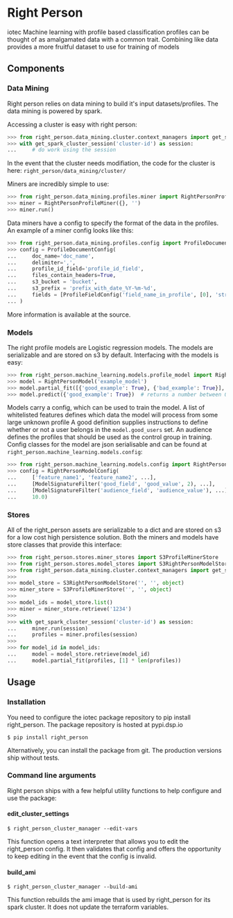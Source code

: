 # Right Person
iotec Machine learning with profile based classification
profiles can be thought of as amalgamated data with a common trait.
Combining like data provides a more fruitful dataset to use for training of models

## Components

### Data Mining
Right person relies on data mining to build it's input datasets/profiles. 
The data mining is powered by spark.

Accessing a cluster is easy with right person:
```python
>>> from right_person.data_mining.cluster.context_managers import get_spark_cluster_session
>>> with get_spark_cluster_session('cluster-id') as session:
...     # do work using the session
```

In the event that the cluster needs modifiation, the code for the cluster is here: `right_person/data_mining/cluster/`


Miners are incredibly simple to use:
```python
>>> from right_person.data_mining.profiles.miner import RightPersonProfileMiner
>>> miner = RightPersonProfileMiner({}, '')
>>> miner.run()
```

Data miners have a config to specify the format of the data in the profiles.
An example of a miner config looks like this:
```python
>>> from right_person.data_mining.profiles.config import ProfileDocumentConfig, ProfileFieldConfig
>>> config = ProfileDocumentConfig(
...     doc_name='doc_name',
...     delimiter=',',
...     profile_id_field='profile_id_field',
...     files_contain_headers=True,
...     s3_bucket = 'bucket',
...     s3_prefix = 'prefix_with_date_%Y-%m-%d',
...     fields = [ProfileFieldConfig('field_name_in_profile', [0], 'str', 'Counter')]
... )
```

More information is available at the source.

### Models
The right profile models are Logistic regression models. 
The models are serializable and are stored on s3 by default.
Interfacing with the models is easy:
```python
>>> from right_person.machine_learning.models.profile_model import RightPersonModel
>>> model = RightPersonModel('example_model')
>>> model.partial_fit([{'good_example': True}, {'bad_example': True}], [1, 0])
>>> model.predict({'good_example': True})  # returns a number between 0 and 1
```

Models carry a config, which can be used to train the model. 
A list of whitelisted features defines which data the model will process from some large unknown profile
A good definition supplies instructions to define whether or not a user belongs in the `model.good_users` set.
An audience defines the profiles that should be used as the control group in training.
Config classes for the model are json serialisable and can be found at `right_person.machine_learning.models.config`:

```python
>>> from right_person.machine_learning.models.config import RightPersonModelConfig, ModelSignatureFilter
>>> config = RightPersonModelConfig(
...     ['feature_name1', 'feature_name2', ...],
...     [ModelSignatureFilter('good_field', 'good_value', 2), ...], 
...     [ModelSignatureFilter('audience_field', 'audience_value'), ...],
...     10.0)
```

### Stores
All of the right_person assets are serializable to a dict and are stored on s3 for a low cost high persistence solution.
Both the miners and models have store classes that provide this interface:
```python
>>> from right_person.stores.miner_stores import S3ProfileMinerStore
>>> from right_person.stores.model_stores import S3RightPersonModelStore
>>> from right_person.data_mining.cluster.context_managers import get_spark_cluster_session
>>>
>>> model_store = S3RightPersonModelStore('', '', object)
>>> miner_store = S3ProfileMinerStore('', '', object)
>>>
>>> model_ids = model_store.list()
>>> miner = miner_store.retrieve('1234')
>>>
>>> with get_spark_cluster_session('cluster-id') as session:
...     miner.run(session)
...     profiles = miner.profiles(session)
>>>
>>> for model_id in model_ids:
...     model = model_store.retrieve(model_id)
...     model.partial_fit(profiles, [1] * len(profiles))
```

## Usage

### Installation
You need to configure the iotec package repository to pip install right_person.
The package repository is hosted at pypi.dsp.io

```commandline
$ pip install right_person
```

Alternatively, you can install the package from git. 
The production versions ship without tests.

### Command line arguments
Right person ships with a few helpful utility functions to help configure and use the package:

#### edit_cluster_settings
```commandline
$ right_person_cluster_manager --edit-vars
```
This function opens a text interpreter that allows you to edit the right_person config. 
It then validates that config and offers the opportunity to keep editing in the event that the config is invalid.

#### build_ami
```commandline
$ right_person_cluster_manager --build-ami
```
This function rebuilds the ami image that is used by right_person for its spark cluster. 
It does not update the terraform variables.
